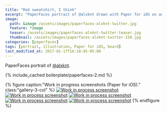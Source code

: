 ```yaml
---
title: "Red sweatshirt, I think"
excerpt: "PaperFaces portrait of @alxknt drawn with Paper for iOS on an iPad."
image: 
  path: &image /assets/images/paperfaces-alxknt-twitter.jpg 
  feature: *image
  teaser: /assets/images/paperfaces-alxknt-twitter-teaser.jpg
  thumbnail: /assets/images/paperfaces-alxknt-twitter-150.jpg
categories: [paperfaces]
tags: [portrait, illustration, Paper for iOS, beard]
last_modified_at: 2017-01-17T16:18:45-05:00
---
```


PaperFaces portrait of [@alxknt](https://twitter.com/alxknt).

{% include_cached boilerplate/paperfaces-2.md %}

{% figure caption:"Work in progress screenshots (Paper for iOS)." class:"gallery-3-col" %}
[![Work in process screenshot](/assets/images/paperfaces-alxknt-process-1-750.jpg)](/assets/images/paperfaces-alxknt-process-1-lg.jpg)
[![Work in process screenshot](/assets/images/paperfaces-alxknt-process-2-600.jpg)](/assets/images/paperfaces-alxknt-process-2-lg.jpg)
[![Work in process screenshot](/assets/images/paperfaces-alxknt-process-3-600.jpg)](/assets/images/paperfaces-alxknt-process-3-lg.jpg)
[![Work in process screenshot](/assets/images/paperfaces-alxknt-process-4-600.jpg)](/assets/images/paperfaces-alxknt-process-4-lg.jpg)
[![Work in process screenshot](/assets/images/paperfaces-alxknt-process-5-600.jpg)](/assets/images/paperfaces-alxknt-process-5-lg.jpg)
{% endfigure %}
